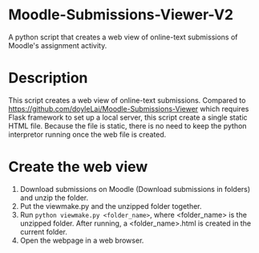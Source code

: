 # Moodle-Submissions-Viewer-V2
A python script that creates a web view of online-text submissions of Moodle's assignment activity.

# Description
This script creates a web view of online-text submissions. Compared to https://github.com/doyleLai/Moodle-Submissions-Viewer which requires Flask framework to set up a local server, this script create a single static HTML file. Because the file is static, there is no need to keep the python interpretor running once the web file is created.

# Create the web view
1. Download submissions on Moodle (Download submissions in folders) and unzip the folder.
1. Put the viewmake.py and the unzipped folder together.
1. Run `python viewmake.py <folder_name>`, where <folder_name> is the unzipped folder. After running, a <folder_name>.html is created in the current folder. 
1. Open the webpage in a web browser.
